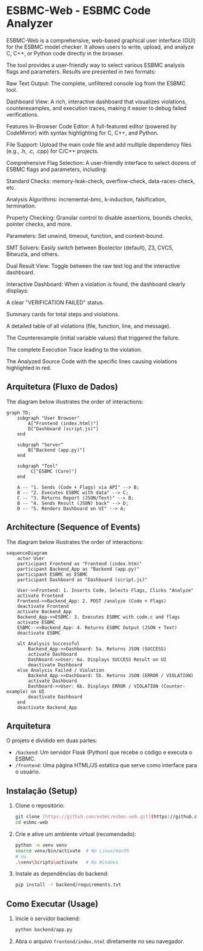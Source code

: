 # ESBMC-Web - ESBMC Code Analyzer

ESBMC-Web is a comprehensive, web-based graphical user interface (GUI) for the ESBMC model checker. It allows users to write, upload, and analyze C, C++, or Python code directly in the browser.

The tool provides a user-friendly way to select various ESBMC analysis flags and parameters. Results are presented in two formats:

Raw Text Output: The complete, unfiltered console log from the ESBMC tool.

Dashboard View: A rich, interactive dashboard that visualizes violations, counterexamples, and execution traces, making it easier to debug failed verifications.

Features
In-Browser Code Editor: A full-featured editor (powered by CodeMirror) with syntax highlighting for C, C++, and Python.

File Support: Upload the main code file and add multiple dependency files (e.g., .h, .c, .cpp) for C/C++ projects.

Comprehensive Flag Selection: A user-friendly interface to select dozens of ESBMC flags and parameters, including:

Standard Checks: memory-leak-check, overflow-check, data-races-check, etc.

Analysis Algorithms: incremental-bmc, k-induction, falsification, termination.

Property Checking: Granular control to disable assertions, bounds checks, pointer checks, and more.

Parameters: Set unwind, timeout, function, and context-bound.

SMT Solvers: Easily switch between Boolector (default), Z3, CVC5, Bitwuzla, and others.

Dual Result View: Toggle between the raw text log and the interactive dashboard.

Interactive Dashboard: When a violation is found, the dashboard clearly displays:

A clear "VERIFICATION FAILED" status.

Summary cards for total steps and violations.

A detailed table of all violations (file, function, line, and message).

The Counterexample (initial variable values) that triggered the failure.

The complete Execution Trace leading to the violation.

The Analyzed Source Code with the specific lines causing violations highlighted in red.

## Arquitetura (Fluxo de Dados)
The diagram below illustrates the order of interactions:

```mermaid
graph TD;
    subgraph "User Browser"
        A["Frontend (index.html)"]
        D["Dashboard (script.js)"]
    end

    subgraph "Server"
        B["Backend (app.py)"]
    end

    subgraph "Tool"
         C["ESBMC (Core)"]
    end
    
    A -- "1. Sends (Code + Flags) via API" --> B;
    B -- "2. Executes ESBMC with data" --> C;
    C -- "3. Returns Report (JSON/Text)" --> B;
    B -- "4. Sends Result (JSON) back" --> D;
    D -- "5. Renders Dashboard on UI" --> A;

```

## Architecture (Sequence of Events)
The diagram below illustrates the order of interactions:

```mermaid
sequenceDiagram
    actor User
    participant Frontend as "Frontend (index.htm)"
    participant Backend_App as "Backend (app.py)"
    participant ESBMC as ESBMC
    participant Dashboard as "Dashboard (script.js)"

    User->>Frontend: 1. Inserts Code, Selects Flags, Clicks "Analyze"
    activate Frontend
    Frontend->>Backend_App: 2. POST /analyze (Code + Flags)
    deactivate Frontend
    activate Backend_App
    Backend_App->>ESBMC: 3. Executes ESBMC with code.c and flags
    activate ESBMC
    ESBMC-->>Backend_App: 4. Returns ESBMC Output (JSON + Text)
    deactivate ESBMC

    alt Analysis Successful
        Backend_App->>Dashboard: 5a. Returns JSON (SUCCESS)
        activate Dashboard
        Dashboard->>User: 6a. Displays SUCCESS Result on UI
        deactivate Dashboard
    else Analysis Failed / Violation
        Backend_App->>Dashboard: 5b. Returns JSON (ERROR / VIOLATION)
        activate Dashboard
        Dashboard->>User: 6b. Displays ERROR / VIOLATION (Counter-example) on UI
        deactivate Dashboard
    end
    deactivate Backend_App
```


## Arquitetura

O projeto é dividido em duas partes:
* `/backend`: Um servidor Flask (Python) que recebe o código e executa o ESBMC.
* `/frontend`: Uma página HTML/JS estática que serve como interface para o usuário.

## Instalação (Setup)

1.  Clone o repositório:
    ```bash
    git clone [https://github.com/esbmc/esbmc-web.git](https://github.com/esbmc/esbmc-web.git)
    cd esbmc-web
    ```

2.  Crie e ative um ambiente virtual (recomendado):
    ```bash
    python -m venv venv
    source venv/bin/activate  # No Linux/macOS
    # ou
    .\venv\Scripts\activate   # No Windows
    ```

3.  Instale as dependências do backend:
    ```bash
    pip install -r backend/requirements.txt
    ```

## Como Executar (Usage)

1.  Inicie o servidor backend:
    ```bash
    python backend/app.py
    ```

2.  Abra o arquivo `frontend/index.html` diretamente no seu navegador.

